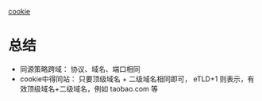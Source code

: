 [cookie](https://github.com/mqyqingfeng/Blog/issues/157)

# 总结
- 同源策略跨域： 协议、域名、端口相同
- cookie中得同站： 只要顶级域名 + 二级域名相同即可， eTLD+1 则表示，有效顶级域名+二级域名，例如 taobao.com 等
